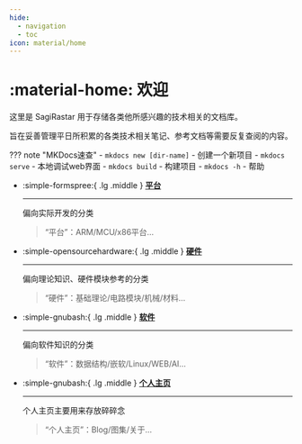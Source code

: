 ```yaml
---
hide:
  - navigation
  - toc
icon: material/home
---
```


# :material-home: 欢迎

这里是 SagiRastar 用于存储各类他所感兴趣的技术相关的文档库。

旨在妥善管理平日所积累的各类技术相关笔记、参考文档等需要反复查阅的内容。

??? note "MKDocs速查"
    - `mkdocs new [dir-name]` - 创建一个新项目
    - `mkdocs serve` - 本地调试web界面
    - `mkdocs build` - 构建项目
    - `mkdocs -h` - 帮助

<div class="grid cards" markdown>

-   :simple-formspree:{ .lg .middle } [__平台__](https://sagi-rastar.github.io/sagi_database/%E5%B9%B3%E5%8F%B0/00-%E5%B9%B3%E5%8F%B0%E6%80%BB%E8%BF%B0/)

    ---

    偏向实际开发的分类

    > “平台”：ARM/MCU/x86平台…

-   :simple-opensourcehardware:{ .lg .middle } [__硬件__](https://sagi-rastar.github.io/sagi_database/%E7%A1%AC%E4%BB%B6/00-%E7%A1%AC%E4%BB%B6%E6%80%BB%E8%BF%B0/)

    ---

    偏向理论知识、硬件模块参考的分类
    
    > “硬件”：基础理论/电路模块/机械/材料…

-   :simple-gnubash:{ .lg .middle } [__软件__](https://sagi-rastar.github.io/sagi_database/%E8%BD%AF%E4%BB%B6/00-%E8%BD%AF%E4%BB%B6%E6%80%BB%E8%BF%B0/)

    ---

    偏向软件知识的分类

    > “软件”：数据结构/嵌软/Linux/WEB/AI…

-   :simple-gnubash:{ .lg .middle } [__个人主页__](https://sagi-rastar.github.io/)

    ---

    个人主页主要用来存放碎碎念

    > “个人主页”：Blog/图集/关于…

</div>
